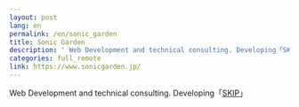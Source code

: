 ```yaml
---
layout: post
lang: en
permalink: /en/sonic_garden
title: Sonic Garden
description: ' Web Development and technical consulting. Developing「SKIP」 '
categories: full_remote
link: https://www.sonicgarden.jp/
---
```


<p>Web Development and technical consulting. Developing「<a href="https://www.skip-sns.jp/">SKIP</a>」</p>

